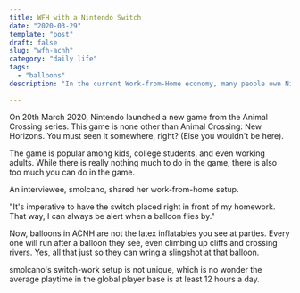 ```yaml
---
title: WFH with a Nintendo Switch
date: "2020-03-29"
template: "post"
draft: false
slug: "wfh-acnh"
category: "daily life"
tags:
  - "balloons"
description: "In the current Work-from-Home economy, many people own Nintendo switches. How do they navigate the demands of actual work and the full-time job of being Resident Representative on their islands?"

---
```


On 20th March 2020, Nintendo launched a new game from the Animal Crossing series. This game is none other than Animal Crossing: New Horizons. You must seen it somewhere, right? (Else you wouldn't be here).

The game is popular among kids, college students, and even working adults. While there is really nothing much to do in the game, there is also too much you can do in the game.

An interviewee, smolcano, shared her work-from-home setup.

"It's imperative to have the switch placed right in front of my homework. That way, I can always be alert when a balloon flies by." 

Now, balloons in ACNH are not the latex inflatables you see at parties. Every one will run after a balloon they see, even climbing up cliffs and crossing rivers. Yes, all that just so they can wring a slingshot at that balloon.

smolcano's switch-work setup is not unique, which is no wonder the average playtime in the global player base is at least 12 hours a day.
